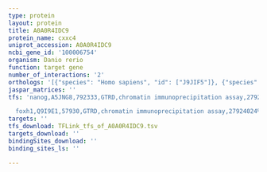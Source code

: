 ```yaml
---
type: protein
layout: protein
title: A0A0R4IDC9
protein_name: cxxc4
uniprot_accession: A0A0R4IDC9
ncbi_gene_id: '100006754'
organism: Danio rerio
function: target gene
number_of_interactions: '2'
orthologs: '[{"species": "Homo sapiens", "id": ["J9JIF5"]}, {"species": "Mus musculus", "id": ["<a href=\"/protein/q6nxi8\">Q6NXI8</a>"]}, {"species": "Rattus norvegicus", "id": ["<a href=\"/protein/m0rdw5\">M0RDW5</a>"]}]'
jaspar_matrices: ''
tfs: 'nanog,A5JNG8,792333,GTRD,chromatin immunoprecipitation assay,27924024%5Buid%5D,No

  foxh1,Q9I9E1,57930,GTRD,chromatin immunoprecipitation assay,27924024%5Buid%5D,No'
targets: ''
tfs_download: TFLink_tfs_of_A0A0R4IDC9.tsv
targets_download: ''
bindingSites_download: ''
binding_sites_ls: ''

---
```

